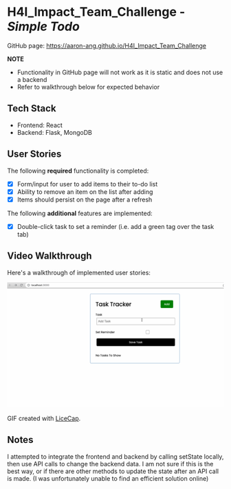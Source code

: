 # H4I_Impact_Team_Challenge - *Simple Todo*

GitHub page: https://aaron-ang.github.io/H4I_Impact_Team_Challenge

**NOTE**

* Functionality in GitHub page will not work as it is static and does not use a backend
* Refer to walkthrough below for expected behavior

## Tech Stack
* Frontend: React
* Backend: Flask, MongoDB

## User Stories

The following **required** functionality is completed:

* [x] Form/input for user to add items to their to-do list
* [x] Ability to remove an item on the list after adding
* [x] Items should persist on the page after a refresh

The following **additional** features are implemented:

* [x] Double-click task to set a reminder (i.e. add a green tag over the task tab)

## Video Walkthrough

Here's a walkthrough of implemented user stories:

<img src='walkthrough1.gif' title='Video Walkthrough' width='' alt='Video Walkthrough' />

GIF created with [LiceCap](http://www.cockos.com/licecap/).

## Notes

I attempted to integrate the frontend and backend by calling setState locally, then use API calls to change the backend data. I am not sure if this is the best way, or if there are other methods to update the state after an API call is made. (I was unfortunately unable to find an efficient solution online)
